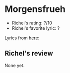 # Morgensfrueh

 * Richel's rating: ?/10
 * Richel's favorite lyric: ?

Lyrics from [here](https://github.com/richelbilderbeek/music/blob/master/Morgensfrueh.md):

## Richel's review

None yet.
